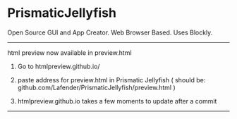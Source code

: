 # PrismaticJellyfish
Open Source GUI and App Creator. Web Browser Based. Uses Blockly.




***
html preview now available in preview.html

1. Go to htmlpreview.github.io/

2. paste address for preview.html in Prismatic Jellyfish
( 
should be: 
github.com/Lafender/PrismaticJellyfish/preview.html 
)

3. htmlpreview.github.io takes a few moments to update after a commit

***
